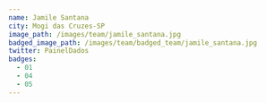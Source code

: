 ```yaml
---
name: Jamile Santana
city: Mogi das Cruzes-SP
image_path: /images/team/jamile_santana.jpg
badged_image_path: /images/team/badged_team/jamile_santana.jpg
twitter: PainelDados
badges:
  - 01
  - 04
  - 05
---
```

